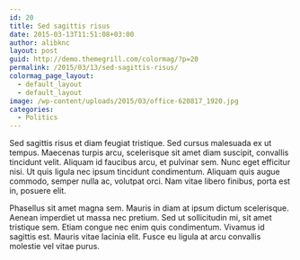 ```yaml
---
id: 20
title: Sed sagittis risus
date: 2015-03-13T11:51:08+03:00
author: alibknc
layout: post
guid: http://demo.themegrill.com/colormag/?p=20
permalink: /2015/03/13/sed-sagittis-risus/
colormag_page_layout:
  - default_layout
  - default_layout
image: /wp-content/uploads/2015/03/office-620817_1920.jpg
categories:
  - Politics
---
```

Sed sagittis risus et diam feugiat tristique. Sed cursus malesuada ex ut tempus. Maecenas turpis arcu, scelerisque sit amet diam suscipit, convallis tincidunt velit. Aliquam id faucibus arcu, et pulvinar sem. Nunc eget efficitur nisi. Ut quis ligula nec ipsum tincidunt condimentum. Aliquam quis augue commodo, semper nulla ac, volutpat orci. Nam vitae libero finibus, porta est in, posuere elit.

Phasellus sit amet magna sem. Mauris in diam at ipsum dictum scelerisque. Aenean imperdiet ut massa nec pretium. Sed ut sollicitudin mi, sit amet tristique sem. Etiam congue nec enim quis condimentum. Vivamus id sagittis est. Mauris vitae lacinia elit. Fusce eu ligula at arcu convallis molestie vel vitae purus.